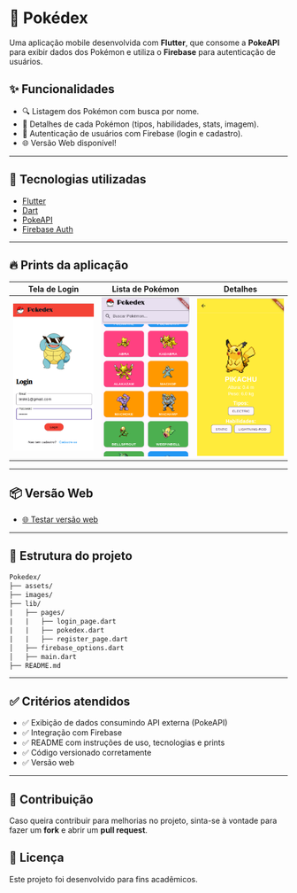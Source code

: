 # 📱 Pokédex

Uma aplicação mobile desenvolvida com **Flutter**, que consome a **PokeAPI** para exibir dados dos Pokémon e utiliza o **Firebase** para autenticação de usuários.

## ✨ Funcionalidades

- 🔍 Listagem dos Pokémon com busca por nome.
- 📄 Detalhes de cada Pokémon (tipos, habilidades, stats, imagem).
- 🔐 Autenticação de usuários com Firebase (login e cadastro).
- 🌐 Versão Web disponível!

---

## 🔧 Tecnologias utilizadas

- [Flutter](https://flutter.dev/)
- [Dart](https://dart.dev/)
- [PokeAPI](https://pokeapi.co/)
- [Firebase Auth](https://firebase.google.com/products/auth)

---

## 🔥 Prints da aplicação

| Tela de Login | Lista de Pokémon | Detalhes |
|---------------|------------------|----------|
| ![Login](images/login.png) | ![Lista](images/lista.png) | ![Detalhes](images/detalhes.png) |

---

## 📦 Versão Web

- [🌐 Testar versão web](https://preview.flutlab.io/henriquecursino/pokedex/)

---

## 📁 Estrutura do projeto

```
Pokedex/
├── assets/
├── images/
├── lib/
|   ├── pages/
|   |   ├── login_page.dart
|   |   ├── pokedex.dart
|   |   ├── register_page.dart
│   ├── firebase_options.dart
│   ├── main.dart
├── README.md
```

---

## ✅ Critérios atendidos

- ✅ Exibição de dados consumindo API externa (PokeAPI)
- ✅ Integração com Firebase
- ✅ README com instruções de uso, tecnologias e prints
- ✅ Código versionado corretamente
- ✅ Versão web

---

## 📌 Contribuição

Caso queira contribuir para melhorias no projeto, sinta-se à vontade para fazer um **fork** e abrir um **pull request**.

## 📄 Licença

Este projeto foi desenvolvido para fins acadêmicos.
